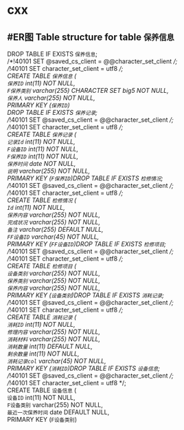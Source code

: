 # cxx
#ER图
Table structure for table `保养信息`
--

DROP TABLE IF EXISTS `保养信息`;  
/*!40101 SET @saved_cs_client     = @@character_set_client */;  
/*!40101 SET character_set_client = utf8 */;  
CREATE TABLE `保养信息` (  
  `保养ID` int(11) NOT NULL,  
  `F保养类别` varchar(255) CHARACTER SET big5 NOT NULL,  
  `保养人` varchar(255) NOT NULL,  
  PRIMARY KEY (`保养ID`)  
DROP TABLE IF EXISTS `保养记录`;  
/*!40101 SET @saved_cs_client     = @@character_set_client */;  
/*!40101 SET character_set_client = utf8 */;  
CREATE TABLE `保养记录` (  
  `记录Id` int(11) NOT NULL,  
  `F设备ID` int(11) NOT NULL,  
  `F保养ID` int(11) NOT NULL,  
  `保养时间` date NOT NULL,  
  `说明` varchar(255) NOT NULL,  
  PRIMARY KEY (`F保养ID`)DROP TABLE IF EXISTS `检修情况`;  
/*!40101 SET @saved_cs_client     = @@character_set_client */;  
/*!40101 SET character_set_client = utf8 */;  
CREATE TABLE `检修情况` (  
  `Id` int(11) NOT NULL,  
  `保养内容` varchar(255) NOT NULL,  
  `完成状况` varchar(255) NOT NULL,  
  `备注` varchar(255) DEFAULT NULL,  
  `FF设备ID` varchar(45) NOT NULL,  
  PRIMARY KEY (`FF设备ID`)DROP TABLE IF EXISTS `检修项目`;  
/*!40101 SET @saved_cs_client     = @@character_set_client */;  
/*!40101 SET character_set_client = utf8 */;  
CREATE TABLE `检修项目` (  
  `设备类别` varchar(255) NOT NULL,  
  `保养类别` varchar(255) NOT NULL,  
  `保养内容` varchar(255) NOT NULL,  
  PRIMARY KEY (`设备类别`)DROP TABLE IF EXISTS `消耗记录`;  
/*!40101 SET @saved_cs_client     = @@character_set_client */;  
/*!40101 SET character_set_client = utf8 */;  
CREATE TABLE `消耗记录` (  
  `消耗ID` int(11) NOT NULL,  
  `修理内容` varchar(255) NOT NULL,  
  `消耗材料` varchar(255) NOT NULL,  
  `消耗数量` int(11) DEFAULT NULL,  
  `剩余数量` int(11) NOT NULL,  
  `消耗记录col` varchar(45) NOT NULL,  
  PRIMARY KEY (`消耗ID`)DROP TABLE IF EXISTS `设备信息`;  
/*!40101 SET @saved_cs_client     = @@character_set_client */;  
/*!40101 SET character_set_client = utf8 */;  
CREATE TABLE `设备信息` (  
  `设备ID` int(11) NOT NULL,  
  `F设备类别` varchar(255) NOT NULL,  
  `最近一次保养时间` date DEFAULT NULL,  
  PRIMARY KEY (`F设备类别`)  
